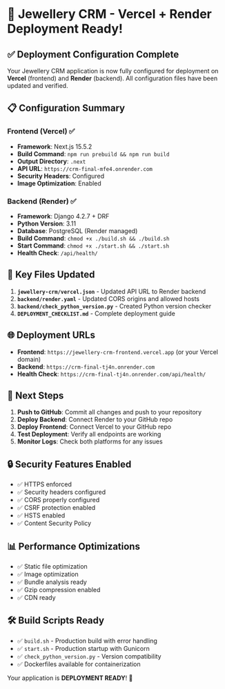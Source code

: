 # 🚀 Jewellery CRM - Vercel + Render Deployment Ready!

## ✅ Deployment Configuration Complete

Your Jewellery CRM application is now fully configured for deployment on **Vercel** (frontend) and **Render** (backend). All configuration files have been updated and verified.

## 📋 Configuration Summary

### Frontend (Vercel) ✅
- **Framework**: Next.js 15.5.2
- **Build Command**: `npm run prebuild && npm run build`
- **Output Directory**: `.next`
- **API URL**: `https://crm-final-mfe4.onrender.com`
- **Security Headers**: Configured
- **Image Optimization**: Enabled

### Backend (Render) ✅
- **Framework**: Django 4.2.7 + DRF
- **Python Version**: 3.11
- **Database**: PostgreSQL (Render managed)
- **Build Command**: `chmod +x ./build.sh && ./build.sh`
- **Start Command**: `chmod +x ./start.sh && ./start.sh`
- **Health Check**: `/api/health/`

## 🔧 Key Files Updated

1. **`jewellery-crm/vercel.json`** - Updated API URL to Render backend
2. **`backend/render.yaml`** - Updated CORS origins and allowed hosts
3. **`backend/check_python_version.py`** - Created Python version checker
4. **`DEPLOYMENT_CHECKLIST.md`** - Complete deployment guide

## 🌐 Deployment URLs

- **Frontend**: `https://jewellery-crm-frontend.vercel.app` (or your Vercel domain)
- **Backend**: `https://crm-final-tj4n.onrender.com`
- **Health Check**: `https://crm-final-tj4n.onrender.com/api/health/`

## 🚀 Next Steps

1. **Push to GitHub**: Commit all changes and push to your repository
2. **Deploy Backend**: Connect Render to your GitHub repo
3. **Deploy Frontend**: Connect Vercel to your GitHub repo
4. **Test Deployment**: Verify all endpoints are working
5. **Monitor Logs**: Check both platforms for any issues

## 🔒 Security Features Enabled

- ✅ HTTPS enforced
- ✅ Security headers configured
- ✅ CORS properly configured
- ✅ CSRF protection enabled
- ✅ HSTS enabled
- ✅ Content Security Policy

## 📊 Performance Optimizations

- ✅ Static file optimization
- ✅ Image optimization
- ✅ Bundle analysis ready
- ✅ Gzip compression enabled
- ✅ CDN ready

## 🛠️ Build Scripts Ready

- ✅ `build.sh` - Production build with error handling
- ✅ `start.sh` - Production startup with Gunicorn
- ✅ `check_python_version.py` - Version compatibility
- ✅ Dockerfiles available for containerization

Your application is **DEPLOYMENT READY**! 🎉
